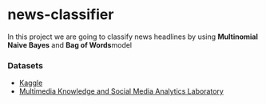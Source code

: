 # news-classifier

<p>In this project we are going to classify news headlines by using <b>Multinomial Naive Bayes</b> and <b> Bag of Words</b>model</p>

<h3>Datasets</h3>
<ul>
  <li><a href='https://www.kaggle.com/uciml/news-aggregator-dataset'>Kaggle</a></li>
  <li><a href='http://mklab.iti.gr/project/web-news-article-dataset'>Multimedia Knowledge and Social Media Analytics Laboratory</a></li>
</ul>


  
